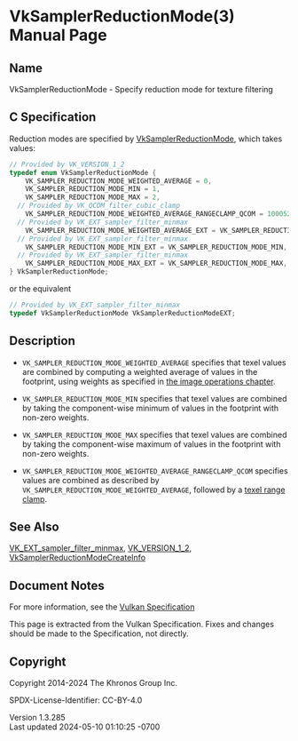 # VkSamplerReductionMode(3) Manual Page

## Name

VkSamplerReductionMode - Specify reduction mode for texture filtering



## <a href="#_c_specification" class="anchor"></a>C Specification

Reduction modes are specified by
[VkSamplerReductionMode](https://registry.khronos.org/vulkan/specs/1.3-extensions/man/html/VkSamplerReductionMode.html), which takes
values:

``` c
// Provided by VK_VERSION_1_2
typedef enum VkSamplerReductionMode {
    VK_SAMPLER_REDUCTION_MODE_WEIGHTED_AVERAGE = 0,
    VK_SAMPLER_REDUCTION_MODE_MIN = 1,
    VK_SAMPLER_REDUCTION_MODE_MAX = 2,
  // Provided by VK_QCOM_filter_cubic_clamp
    VK_SAMPLER_REDUCTION_MODE_WEIGHTED_AVERAGE_RANGECLAMP_QCOM = 1000521000,
  // Provided by VK_EXT_sampler_filter_minmax
    VK_SAMPLER_REDUCTION_MODE_WEIGHTED_AVERAGE_EXT = VK_SAMPLER_REDUCTION_MODE_WEIGHTED_AVERAGE,
  // Provided by VK_EXT_sampler_filter_minmax
    VK_SAMPLER_REDUCTION_MODE_MIN_EXT = VK_SAMPLER_REDUCTION_MODE_MIN,
  // Provided by VK_EXT_sampler_filter_minmax
    VK_SAMPLER_REDUCTION_MODE_MAX_EXT = VK_SAMPLER_REDUCTION_MODE_MAX,
} VkSamplerReductionMode;
```

or the equivalent

``` c
// Provided by VK_EXT_sampler_filter_minmax
typedef VkSamplerReductionMode VkSamplerReductionModeEXT;
```

## <a href="#_description" class="anchor"></a>Description

- `VK_SAMPLER_REDUCTION_MODE_WEIGHTED_AVERAGE` specifies that texel
  values are combined by computing a weighted average of values in the
  footprint, using weights as specified in <a
  href="https://registry.khronos.org/vulkan/specs/1.3-extensions/html/vkspec.html#textures-unnormalized-to-integer"
  target="_blank" rel="noopener">the image operations chapter</a>.

- `VK_SAMPLER_REDUCTION_MODE_MIN` specifies that texel values are
  combined by taking the component-wise minimum of values in the
  footprint with non-zero weights.

- `VK_SAMPLER_REDUCTION_MODE_MAX` specifies that texel values are
  combined by taking the component-wise maximum of values in the
  footprint with non-zero weights.

- `VK_SAMPLER_REDUCTION_MODE_WEIGHTED_AVERAGE_RANGECLAMP_QCOM` specifies
  values are combined as described by
  `VK_SAMPLER_REDUCTION_MODE_WEIGHTED_AVERAGE`, followed by a <a
  href="https://registry.khronos.org/vulkan/specs/1.3-extensions/html/vkspec.html#textures-texel-range-clamp"
  target="_blank" rel="noopener">texel range clamp</a>.

## <a href="#_see_also" class="anchor"></a>See Also

[VK_EXT_sampler_filter_minmax](https://registry.khronos.org/vulkan/specs/1.3-extensions/man/html/VK_EXT_sampler_filter_minmax.html),
[VK_VERSION_1_2](https://registry.khronos.org/vulkan/specs/1.3-extensions/man/html/VK_VERSION_1_2.html),
[VkSamplerReductionModeCreateInfo](https://registry.khronos.org/vulkan/specs/1.3-extensions/man/html/VkSamplerReductionModeCreateInfo.html)

## <a href="#_document_notes" class="anchor"></a>Document Notes

For more information, see the <a
href="https://registry.khronos.org/vulkan/specs/1.3-extensions/html/vkspec.html#VkSamplerReductionMode"
target="_blank" rel="noopener">Vulkan Specification</a>

This page is extracted from the Vulkan Specification. Fixes and changes
should be made to the Specification, not directly.

## <a href="#_copyright" class="anchor"></a>Copyright

Copyright 2014-2024 The Khronos Group Inc.

SPDX-License-Identifier: CC-BY-4.0

Version 1.3.285  
Last updated 2024-05-10 01:10:25 -0700
